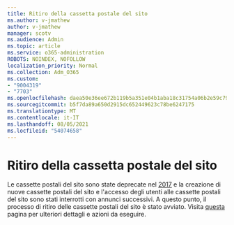 ```yaml
---
title: Ritiro della cassetta postale del sito
ms.author: v-jmathew
author: v-jmathew
manager: scotv
ms.audience: Admin
ms.topic: article
ms.service: o365-administration
ROBOTS: NOINDEX, NOFOLLOW
localization_priority: Normal
ms.collection: Adm_O365
ms.custom:
- "9004319"
- "7703"
ms.openlocfilehash: daea50e36ee672b119b5a351e04b1aba18c31754a06b2e59c792e2c748cfcca6
ms.sourcegitcommit: b5f7da89a650d2915dc652449623c78be6247175
ms.translationtype: MT
ms.contentlocale: it-IT
ms.lasthandoff: 08/05/2021
ms.locfileid: "54074658"
---
```

# <a name="retirement-of-site-mailbox"></a>Ritiro della cassetta postale del sito

Le cassette postali del sito sono state deprecate nel [2017](https://techcommunity.microsoft.com/t5/microsoft-sharepoint-blog/deprecation-of-site-mailboxes/ba-p/93028) e la creazione di nuove cassette postali del sito e l'accesso degli utenti alle cassette postali del sito sono stati interrotti con annunci successivi. A questo punto, il processo di ritiro delle cassette postali del sito è stato avviato. Visita [questa](https://aka.ms/SiteMailboxRetirement) pagina per ulteriori dettagli e azioni da eseguire.
